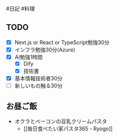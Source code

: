 #日記 #料理 

## TODO
- [x] Next.js or React or TypeScript勉強30分
- [x] インフラ勉強30分(Azure)
- [x] AI勉強1時間
	- [x] Dify
	- [x] 技術書
- [x] 基本情報技術者30分
- [ ] 新しいもの触る30分

## お昼ご飯
- オクラとベーコンの豆乳クリームパスタ
	- [[毎日食べたい家パスタ365 - Ryogo]]